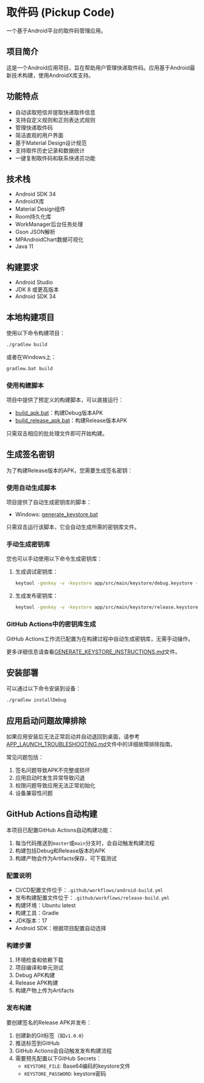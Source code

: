 # 取件码 (Pickup Code)

一个基于Android平台的取件码管理应用。

## 项目简介

这是一个Android应用项目，旨在帮助用户管理快递取件码。应用基于Android最新技术构建，使用AndroidX库支持。

## 功能特点

- 自动读取短信并提取快递取件信息
- 支持自定义规则和正则表达式规则
- 管理快递取件码
- 简洁直观的用户界面
- 基于Material Design设计规范
- 支持取件历史记录和数据统计
- 一键复制取件码和联系快递员功能

## 技术栈

- Android SDK 34
- AndroidX库
- Material Design组件
- Room持久化库
- WorkManager后台任务处理
- Gson JSON解析
- MPAndroidChart数据可视化
- Java 11

## 构建要求

- Android Studio
- JDK 8 或更高版本
- Android SDK 34

## 本地构建项目

使用以下命令构建项目：

```bash
./gradlew build
```

或者在Windows上：

```bash
gradlew.bat build
```

### 使用构建脚本

项目中提供了预定义的构建脚本，可以直接运行：

- [build_apk.bat](file:///c%3A/Users/Administrator/Downloads/2/2/build_apk.bat)：构建Debug版本APK
- [build_release_apk.bat](file:///c%3A/Users/Administrator/Downloads/2/2/build_release_apk.bat)：构建Release版本APK

只需双击相应的批处理文件即可开始构建。

## 生成签名密钥

为了构建Release版本的APK，您需要生成签名密钥：

### 使用自动生成脚本
项目提供了自动生成密钥库的脚本：
- Windows: [generate_keystore.bat](file:///c%3A/Users/Administrator/Downloads/2/2/generate_keystore.bat)

只需双击运行该脚本，它会自动生成所需的密钥库文件。

### 手动生成密钥库
您也可以手动使用以下命令生成密钥库：

1. 生成调试密钥库：
   ```bash
   keytool -genkey -v -keystore app/src/main/keystore/debug.keystore -storepass 123456 -alias debug -keypass 123456 -keyalg RSA -keysize 2048 -validity 10000 -dname "CN=Android Debug,O=Android,C=US" -storetype pkcs12
   ```

2. 生成发布密钥库：
   ```bash
   keytool -genkey -v -keystore app/src/main/keystore/release.keystore -storepass 123456 -alias release -keypass 123456 -keyalg RSA -keysize 2048 -validity 10000 -dname "CN=Android Release,O=Android,C=US" -storetype pkcs12
   ```

### GitHub Actions中的密钥库生成
GitHub Actions工作流已配置为在构建过程中自动生成密钥库，无需手动操作。

更多详细信息请查看[GENERATE_KEYSTORE_INSTRUCTIONS.md](file:///c%3A/Users/Administrator/Downloads/2/2/GENERATE_KEYSTORE_INSTRUCTIONS.md)文件。

## 安装部署

可以通过以下命令安装到设备：

```bash
./gradlew installDebug
```

## 应用启动问题故障排除

如果应用安装后无法正常启动并自动退回到桌面，请参考[APP_LAUNCH_TROUBLESHOOTING.md](file:///c%3A/Users/Administrator/Downloads/2/2/APP_LAUNCH_TROUBLESHOOTING.md)文件中的详细故障排除指南。

常见问题包括：
1. 签名问题导致APK不完整或损坏
2. 应用启动时发生异常导致闪退
3. 权限问题导致应用无法正常初始化
4. 设备兼容性问题

## GitHub Actions自动构建

本项目已配置GitHub Actions自动构建功能：

1. 每当代码推送到`master`或`main`分支时，会自动触发构建流程
2. 构建包括Debug和Release版本的APK
3. 构建产物会作为Artifacts保存，可下载测试

### 配置说明

- CI/CD配置文件位于：`.github/workflows/android-build.yml`
- 发布构建配置文件位于：`.github/workflows/release-build.yml`
- 构建环境：Ubuntu latest
- 构建工具：Gradle
- JDK版本：17
- Android SDK：根据项目配置自动选择

### 构建步骤

1. 环境检查和依赖下载
2. 项目编译和单元测试
3. Debug APK构建
4. Release APK构建
5. 构建产物上传为Artifacts

### 发布构建

要创建签名的Release APK并发布：

1. 创建新的Git标签（如`v1.0.0`）
2. 推送标签到GitHub
3. GitHub Actions会自动触发发布构建流程
4. 需要预先配置以下GitHub Secrets：
   - `KEYSTORE_FILE`: Base64编码的keystore文件
   - `KEYSTORE_PASSWORD`: keystore密码